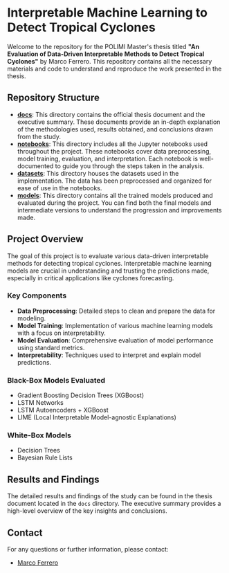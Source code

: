 # Interpretable Machine Learning to Detect Tropical Cyclones

Welcome to the repository for the POLIMI Master's thesis titled **"An Evaluation of Data-Driven Interpretable Methods to Detect Tropical Cyclones"** by Marco Ferrero. This repository contains all the necessary materials and code to understand and reproduce the work presented in the thesis.

## Repository Structure

- **[docs](/docs)**: This directory contains the official thesis document and the executive summary. These documents provide an in-depth explanation of the methodologies used, results obtained, and conclusions drawn from the study.
- **[notebooks](/notebooks)**: This directory includes all the Jupyter notebooks used throughout the project. These notebooks cover data preprocessing, model training, evaluation, and interpretation. Each notebook is well-documented to guide you through the steps taken in the analysis.
- **[datasets](/datasets)**: This directory houses the datasets used in the implementation. The data has been preprocessed and organized for ease of use in the notebooks.
- **[models](/models)**: This directory contains all the trained models produced and evaluated during the project. You can find both the final models and intermediate versions to understand the progression and improvements made.

## Project Overview

The goal of this project is to evaluate various data-driven interpretable methods for detecting tropical cyclones. Interpretable machine learning models are crucial in understanding and trusting the predictions made, especially in critical applications like cyclones forecasting.

### Key Components

- **Data Preprocessing**: Detailed steps to clean and prepare the data for modeling.
- **Model Training**: Implementation of various machine learning models with a focus on interpretability.
- **Model Evaluation**: Comprehensive evaluation of model performance using standard metrics.
- **Interpretability**: Techniques used to interpret and explain model predictions.

### Black-Box Models Evaluated

- Gradient Boosting Decision Trees (XGBoost)
- LSTM Networks
- LSTM Autoencoders + XGBoost
- LIME (Local Interpretable Model-agnostic Explanations)

### White-Box Models
- Decision Trees
- Bayesian Rule Lists

## Results and Findings

The detailed results and findings of the study can be found in the thesis document located in the `docs` directory. The executive summary provides a high-level overview of the key insights and conclusions.

## Contact

For any questions or further information, please contact:

- [Marco Ferrero](marcoadriano.ferrero@mail.polimi.it)

